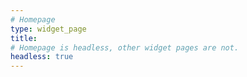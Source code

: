 ```yaml
---
# Homepage
type: widget_page
title: 
# Homepage is headless, other widget pages are not.
headless: true
---
```

